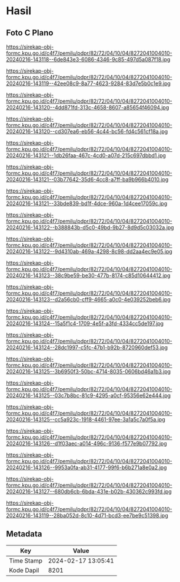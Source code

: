 # Hasil

## Foto C Plano

https://sirekap-obj-formc.kpu.go.id/c4f7/pemilu/pdpr/82/72/04/10/04/8272041004010-20240216-143118--6de843e3-6086-4346-9c85-497d5a087f18.jpg

https://sirekap-obj-formc.kpu.go.id/c4f7/pemilu/pdpr/82/72/04/10/04/8272041004010-20240216-143119--42ee08c9-8a77-4623-9284-83d7e5b0c1e9.jpg

https://sirekap-obj-formc.kpu.go.id/c4f7/pemilu/pdpr/82/72/04/10/04/8272041004010-20240216-143120--4dd871fd-313c-4658-8607-a85654f46094.jpg

https://sirekap-obj-formc.kpu.go.id/c4f7/pemilu/pdpr/82/72/04/10/04/8272041004010-20240216-143120--cd307ea6-eb56-4c44-bc56-fd4c561cf18a.jpg

https://sirekap-obj-formc.kpu.go.id/c4f7/pemilu/pdpr/82/72/04/10/04/8272041004010-20240216-143121--1db26faa-467c-4cd0-a07d-215c697dbbd1.jpg

https://sirekap-obj-formc.kpu.go.id/c4f7/pemilu/pdpr/82/72/04/10/04/8272041004010-20240216-143121--03b77642-35d6-4cc8-a7ff-ba9b966b4010.jpg

https://sirekap-obj-formc.kpu.go.id/c4f7/pemilu/pdpr/82/72/04/10/04/8272041004010-20240216-143121--33bde839-bd1f-4dce-960a-1d4cee17059c.jpg

https://sirekap-obj-formc.kpu.go.id/c4f7/pemilu/pdpr/82/72/04/10/04/8272041004010-20240216-143122--b388843b-d5c0-49bd-9b27-8d9d5c03032a.jpg

https://sirekap-obj-formc.kpu.go.id/c4f7/pemilu/pdpr/82/72/04/10/04/8272041004010-20240216-143122--9d4310ab-469a-4298-8c98-dd2aa4ec9e05.jpg

https://sirekap-obj-formc.kpu.go.id/c4f7/pemilu/pdpr/82/72/04/10/04/8272041004010-20240216-143123--38c9be59-be30-477b-8174-c85d10644412.jpg

https://sirekap-obj-formc.kpu.go.id/c4f7/pemilu/pdpr/82/72/04/10/04/8272041004010-20240216-143123--d2a56cb0-cff9-4665-a0c0-4e039252beb6.jpg

https://sirekap-obj-formc.kpu.go.id/c4f7/pemilu/pdpr/82/72/04/10/04/8272041004010-20240216-143124--15a5f1c4-1709-4e5f-a3fd-4334cc5de197.jpg

https://sirekap-obj-formc.kpu.go.id/c4f7/pemilu/pdpr/82/72/04/10/04/8272041004010-20240216-143124--28dc1997-c5fc-47b1-b92b-8720960def53.jpg

https://sirekap-obj-formc.kpu.go.id/c4f7/pemilu/pdpr/82/72/04/10/04/8272041004010-20240216-143125--3b6950f3-50bc-4714-8035-0606bd46a1b3.jpg

https://sirekap-obj-formc.kpu.go.id/c4f7/pemilu/pdpr/82/72/04/10/04/8272041004010-20240216-143125--03c7b8bc-81c9-4295-a0cf-95356e62e444.jpg

https://sirekap-obj-formc.kpu.go.id/c4f7/pemilu/pdpr/82/72/04/10/04/8272041004010-20240216-143125--cc5a923c-1918-4461-97ee-3a1a5c7a0f5a.jpg

https://sirekap-obj-formc.kpu.go.id/c4f7/pemilu/pdpr/82/72/04/10/04/8272041004010-20240216-143126--d1f03aec-a014-496c-9136-f577e9b07792.jpg

https://sirekap-obj-formc.kpu.go.id/c4f7/pemilu/pdpr/82/72/04/10/04/8272041004010-20240216-143126--9953a0fa-ab31-4177-99f6-b6b271a8e0a2.jpg

https://sirekap-obj-formc.kpu.go.id/c4f7/pemilu/pdpr/82/72/04/10/04/8272041004010-20240216-143127--680db6cb-6bda-431e-b02b-430362c993fd.jpg

https://sirekap-obj-formc.kpu.go.id/c4f7/pemilu/pdpr/82/72/04/10/04/8272041004010-20240216-143119--28ba052d-8c10-4d71-bcd3-ee7be9c51398.jpg


## Metadata

| Key        | Value               |
| ---------- | ------------------- |
| Time Stamp | 2024-02-17 13:05:41 |
| Kode Dapil | 8201                |



